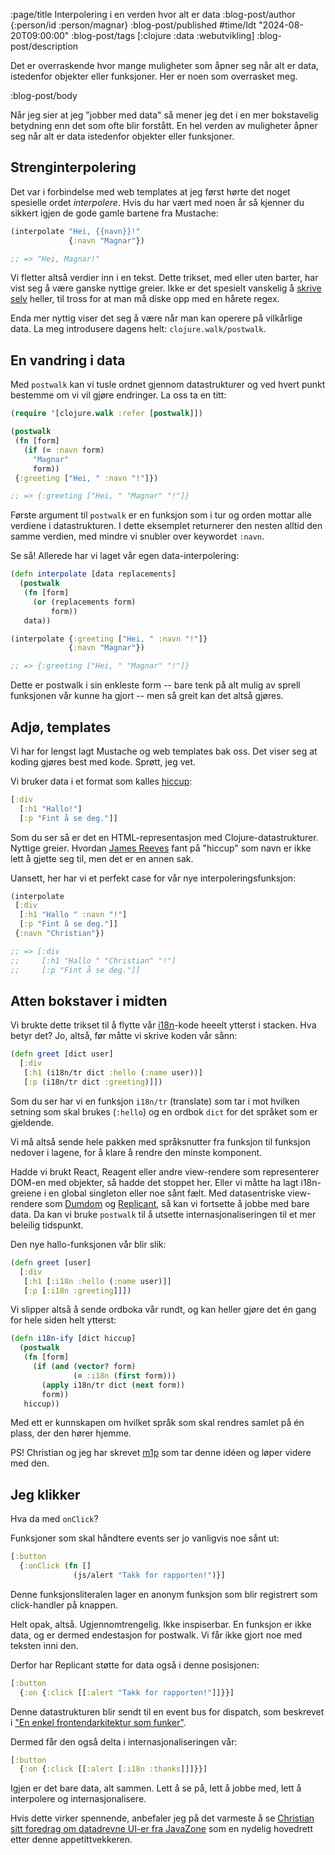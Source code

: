 :page/title Interpolering i en verden hvor alt er data
:blog-post/author {:person/id :person/magnar}
:blog-post/published #time/ldt "2024-08-20T09:00:00"
:blog-post/tags [:clojure :data :webutvikling]
:blog-post/description

Det er overraskende hvor mange muligheter som åpner seg når alt er data,
istedenfor objekter eller funksjoner. Her er noen som overrasket meg.

:blog-post/body

Når jeg sier at jeg "jobber med data" så mener jeg det i en mer bokstavelig
betydning enn det som ofte blir forstått. En hel verden av muligheter åpner seg
når alt er data istedenfor objekter eller funksjoner.

## Strenginterpolering

Det var i forbindelse med web templates at jeg først hørte det noget spesielle
ordet *interpolere*. Hvis du har vært med noen år så kjenner du sikkert igjen
de gode gamle bartene fra Mustache:

```clj
(interpolate "Hei, {{navn}}!"
             {:navn "Magnar"})

;; => "Hei, Magnar!"
```

Vi fletter altså verdier inn i en tekst. Dette trikset, med eller
uten barter, har vist seg å være ganske nyttige greier. Ikke er det spesielt
vanskelig å [skrive
selv](https://gist.github.com/magnars/d3e36c87fd756a2e64ba81fe29faf023) heller,
til tross for at man må diske opp med en hårete regex.

Enda mer nyttig viser det seg å være når man kan operere på vilkårlige data. La
meg introdusere dagens helt: `clojure.walk/postwalk`.

## En vandring i data

Med `postwalk` kan vi tusle ordnet gjennom datastrukturer og ved hvert punkt
bestemme om vi vil gjøre endringer. La oss ta en titt:

```clj
(require '[clojure.walk :refer [postwalk]])

(postwalk
 (fn [form]
   (if (= :navn form)
     "Magnar"
     form))
 {:greeting ["Hei, " :navn "!"]})

;; => {:greeting ["Hei, " "Magnar" "!"]}
```

Første argument til `postwalk` er en funksjon som i tur og orden mottar alle
verdiene i datastrukturen. I dette eksemplet returnerer den nesten alltid den
samme verdien, med mindre vi snubler over keywordet `:navn`.

Se så! Allerede har vi laget vår egen data-interpolering:

```clj
(defn interpolate [data replacements]
  (postwalk
   (fn [form]
     (or (replacements form)
         form))
   data))

(interpolate {:greeting ["Hei, " :navn "!"]}
             {:navn "Magnar"})

;; => {:greeting ["Hei, " "Magnar" "!"]}
```

Dette er postwalk i sin enkleste form -- bare tenk på alt mulig av sprell
funksjonen vår kunne ha gjort -- men så greit kan det altså gjøres.

## Adjø, templates

Vi har for lengst lagt Mustache og web templates bak oss. Det viser seg at
koding gjøres best med kode. Sprøtt, jeg vet.

Vi bruker data i et format som kalles [hiccup](https://github.com/weavejester/hiccup):

```clj
[:div
  [:h1 "Hallo!"]
  [:p "Fint å se deg."]]
```

Som du ser så er det en HTML-representasjon med Clojure-datastrukturer. Nyttige
greier. Hvordan [James Reeves](https://github.com/weavejester) fant på "hiccup" som navn er ikke lett å gjette
seg til, men det er en annen sak.

Uansett, her har vi et perfekt case for vår nye interpoleringsfunksjon:

```clj
(interpolate
 [:div
  [:h1 "Hallo " :navn "!"]
  [:p "Fint å se deg."]]
 {:navn "Christian"})

;; => [:div
;;     [:h1 "Hallo " "Christian" "!"]
;;     [:p "Fint å se deg."]]
```

## Atten bokstaver i midten

Vi brukte dette trikset til å flytte vår
[i18n](https://en.wikipedia.org/wiki/Internationalization_and_localization)-kode
heeelt ytterst i stacken. Hva betyr det? Jo, altså, før måtte vi skrive koden vår sånn:

```clj
(defn greet [dict user]
  [:div
   [:h1 (i18n/tr dict :hello (:name user))]
   [:p (i18n/tr dict :greeting)]])
```

Som du ser har vi en funksjon `i18n/tr` (translate) som tar i mot hvilken
setning som skal brukes (`:hello`) og en ordbok `dict` for det språket som er
gjeldende.

Vi må altså sende hele pakken med språksnutter fra funksjon til funksjon nedover
i lagene, for å klare å rendre den minste komponent.

Hadde vi brukt React, Reagent eller andre view-rendere som representerer DOM-en
med objekter, så hadde det stoppet her. Eller vi måtte ha lagt i18n-greiene i en
global singleton eller noe sånt fælt. Med datasentriske view-rendere som
[Dumdom](https://github.com/cjohansen/dumdom) og
[Replicant](https://github.com/cjohansen/replicant), så kan vi fortsette å jobbe
med bare data. Da kan vi bruke `postwalk` til å utsette internasjonaliseringen
til et mer beleilig tidspunkt.

Den nye hallo-funksjonen vår blir slik:

```clj
(defn greet [user]
  [:div
   [:h1 [:i18n :hello (:name user)]]
   [:p [:i18n :greeting]]])
```

Vi slipper altså å sende ordboka vår rundt, og kan heller gjøre det én gang for
hele siden helt ytterst:

```clj
(defn i18n-ify [dict hiccup]
  (postwalk
   (fn [form]
     (if (and (vector? form)
              (= :i18n (first form)))
       (apply i18n/tr dict (next form))
       form))
   hiccup))
```

Med ett er kunnskapen om hvilket språk som skal rendres samlet på én plass, der
den hører hjemme.

PS! Christian og jeg har skrevet [m1p](https://github.com/cjohansen/m1p) som tar
denne idéen og løper videre med den.

## Jeg klikker

Hva da med `onClick`?

Funksjoner som skal håndtere events ser jo vanligvis noe sånt ut:

```clj
[:button
  {:onClick (fn []
              (js/alert "Takk for rapporten!")}]
```

Denne funksjonsliteralen lager en anonym funksjon som blir registrert som
click-handler på knappen.

Helt opak, altså. Ugjennomtrengelig. Ikke inspiserbar. En funksjon er ikke data,
og er dermed endestasjon for postwalk. Vi får ikke gjort noe med teksten inni den.

Derfor har Replicant støtte for data også i denne posisjonen:

```clj
[:button
  {:on {:click [[:alert "Takk for rapporten!"]]}}]
```

Denne datastrukturen blir sendt til en event bus for dispatch, som beskrevet i
["En enkel frontendarkitektur som funker"](https://www.kodemaker.no/blogg/2020-01-enkel-arkitektur/).

Dermed får den også delta i internasjonaliseringen vår:

```clj
[:button
  {:on {:click [[:alert [:i18n :thanks]]]}}]
```

Igjen er det bare data, alt sammen. Lett å se på, lett å jobbe med, lett å
interpolere og internasjonalisere.

Hvis dette virker spennende, anbefaler jeg på det varmeste å se [Christian sitt
foredrag om datadrevne UI-er fra
JavaZone](https://parenteser.mattilsynet.io/datadreven-frontend/) som en nydelig
hovedrett etter denne appetittvekkeren.
